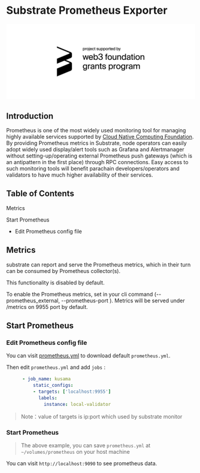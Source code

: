 # Substrate Prometheus Exporter
![grants](./photo_2019-12-13_16-32-53.jpg)
## Introduction

Prometheus is one of the most widely used monitoring tool for managing highly available services supported by [Cloud Native Computing Foundation](https://www.cncf.io/). By providing Prometheus metrics in Substrate, node operators can easily adopt widely used display/alert tools such as Grafana and Alertmanager without setting-up/operating external Prometheus push gateways (which is an antipattern in the first place) through RPC connections. Easy access to such monitoring tools will benefit parachain developers/operators and validators to have much higher availability of their services.

## Table of Contents

Metrics

Start Prometheus
 - Edit Prometheus config file


## Metrics

substrate can report and serve the Prometheus metrics, which in their turn can be consumed by Prometheus collector(s).

This functionality is disabled by default.

To enable the Prometheus metrics, set in your cli command (--prometheus_external, --prometheus-port ). 
Metrics will be served under /metrics on 9955 port by default.


## Start Prometheus
### Edit Prometheus config file

You can visit [prometheus.yml](https://github.com/prometheus/prometheus/blob/master/documentation/examples/prometheus.yml) to download default `prometheus.yml`.

Then edit `prometheus.yml` and add `jobs` :

```yaml
      - job_name: kusama
          static_configs:
          - targets: ['localhost:9955']
            labels:
              instance: local-validator
```

> Note：value of targets is ip:port which used by substrate monitor 

### Start Prometheus

> The above example, you can save `prometheus.yml` at `~/volumes/prometheus` on your host machine

You can visit `http://localhost:9090` to see prometheus data.
